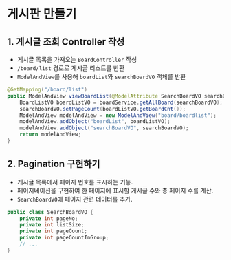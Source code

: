 # 게시판 만들기

## 1. 게시글 조회 Controller 작성
- 게시글 목록을 가져오는 `BoardController` 작성
- `/board/list` 경로로 게시글 리스트를 반환
- `ModelAndView`를 사용해 `boardList`와 `searchBoardVO` 객체를 반환

```java
@GetMapping("/board/list")
public ModelAndView viewBoardList(@ModelAttribute SearchBoardVO searchBoardVO) {
    BoardListVO boardListVO = boardService.getAllBoard(searchBoardVO);
    searchBoardVO.setPageCount(boardListVO.getBoardCnt());
    ModelAndView modelAndView = new ModelAndView("board/boardlist");
    modelAndView.addObject("boardList", boardListVO);
    modelAndView.addObject("searchBoardVO", searchBoardVO);
    return modelAndView;
}
```

## 2. Pagination 구현하기
- 게시글 목록에서 페이지 번호를 표시하는 기능.
- 페이지네이션을 구현하여 한 페이지에 표시할 게시글 수와 총 페이지 수를 계산.
- `SearchBoardVO`에 페이지 관련 데이터를 추가.

```java
public class SearchBoardVO {
    private int pageNo;
    private int listSize;
    private int pageCount;
    private int pageCountInGroup;
    // ...
}
```


